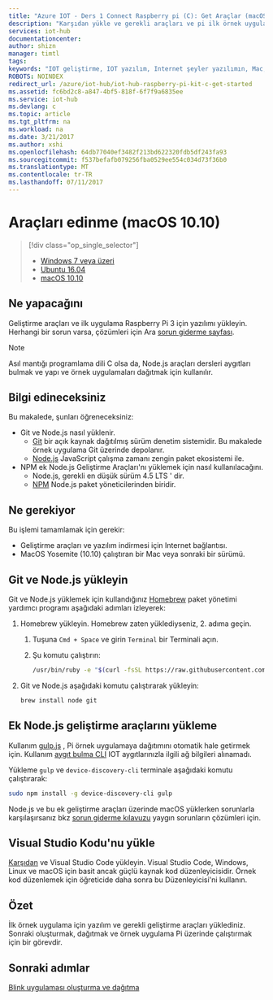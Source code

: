 ```yaml
---
title: "Azure IOT - Ders 1 Connect Raspberry pi (C): Get Araçlar (macOS) | Microsoft Docs"
description: "Karşıdan yükle ve gerekli araçları ve pi ilk örnek uygulama için yazılım üzerinde macOS yükleyin."
services: iot-hub
documentationcenter: 
author: shizn
manager: timtl
tags: 
keywords: "IOT geliştirme, IOT yazılım, Internet şeyler yazılımın, Mac, çalıştırmak, yükleme düğümü js mac gulp yükleme git"
ROBOTS: NOINDEX
redirect_url: /azure/iot-hub/iot-hub-raspberry-pi-kit-c-get-started
ms.assetid: fc6bd2c8-a847-4bf5-818f-6f7f9a6835ee
ms.service: iot-hub
ms.devlang: c
ms.topic: article
ms.tgt_pltfrm: na
ms.workload: na
ms.date: 3/21/2017
ms.author: xshi
ms.openlocfilehash: 64db77040ef3482f213bd622320fdb5df243fa93
ms.sourcegitcommit: f537befafb079256fba0529ee554c034d73f36b0
ms.translationtype: MT
ms.contentlocale: tr-TR
ms.lasthandoff: 07/11/2017
---
```

# <a name="get-the-tools-macos-1010"></a>Araçları edinme (macOS 10.10)
> [!div class="op_single_selector"]
> * [Windows 7 veya üzeri](iot-hub-raspberry-pi-kit-c-lesson1-get-the-tools-win32.md)
> * [Ubuntu 16.04](iot-hub-raspberry-pi-kit-c-lesson1-get-the-tools-ubuntu.md)
> * [macOS 10.10](iot-hub-raspberry-pi-kit-c-lesson1-get-the-tools-mac.md)

## <a name="what-you-will-do"></a>Ne yapacağını
Geliştirme araçları ve ilk uygulama Raspberry Pi 3 için yazılımı yükleyin. Herhangi bir sorun varsa, çözümleri için Ara [sorun giderme sayfası](iot-hub-raspberry-pi-kit-c-troubleshooting.md).

> [!NOTE]
> Asıl mantığı programlama dili C olsa da, Node.js araçları dersleri aygıtları bulmak ve yapı ve örnek uygulamaları dağıtmak için kullanılır.

## <a name="what-you-will-learn"></a>Bilgi edineceksiniz
Bu makalede, şunları öğreneceksiniz:

* Git ve Node.js nasıl yüklenir.
  * [Git](https://git-scm.com) bir açık kaynak dağıtılmış sürüm denetim sistemidir. Bu makalede örnek uygulama Git üzerinde depolanır.
  * [Node.js](https://nodejs.org/en/) JavaScript çalışma zamanı zengin paket ekosistemi ile.
* NPM ek Node.js Geliştirme Araçları'nı yüklemek için nasıl kullanılacağını.
  * Node.js, gerekli en düşük sürüm 4.5 LTS ' dir.
  * [NPM](https://www.npmjs.com) Node.js paket yöneticilerinden biridir.

## <a name="what-you-need"></a>Ne gerekiyor
Bu işlemi tamamlamak için gerekir:

* Geliştirme araçları ve yazılım indirmesi için Internet bağlantısı.
* MacOS Yosemite (10.10) çalıştıran bir Mac veya sonraki bir sürümü.

## <a name="install-git-and-nodejs"></a>Git ve Node.js yükleyin
Git ve Node.js yüklemek için kullandığınız [Homebrew](http://brew.sh) paket yönetimi yardımcı programı aşağıdaki adımları izleyerek:

1. Homebrew yükleyin. Homebrew zaten yüklediyseniz, 2. adıma geçin.
   
   1. Tuşuna `Cmd + Space` ve girin `Terminal` bir Terminali açın.
   2. Şu komutu çalıştırın:
      
      ```bash
      /usr/bin/ruby -e "$(curl -fsSL https://raw.githubusercontent.com/Homebrew/install/master/install)"
      ```
2. Git ve Node.js aşağıdaki komutu çalıştırarak yükleyin:
   
   ```bash
   brew install node git
   ```

## <a name="install-additional-nodejs-development-tools"></a>Ek Node.js geliştirme araçlarını yükleme
Kullanım [gulp.js](http://gulpjs.com) , Pi örnek uygulamaya dağıtımını otomatik hale getirmek için. Kullanım [aygıt bulma CLI](https://github.com/Azure/device-discovery-cli) IOT aygıtlarınızla ilgili ağ bilgileri alınamadı.

Yükleme `gulp` ve `device-discovery-cli` terminale aşağıdaki komutu çalıştırarak:

```bash
sudo npm install -g device-discovery-cli gulp
```

Node.js ve bu ek geliştirme araçları üzerinde macOS yüklerken sorunlarla karşılaşırsanız bkz [sorun giderme kılavuzu](iot-hub-raspberry-pi-kit-c-troubleshooting.md) yaygın sorunların çözümleri için.

## <a name="install-visual-studio-code"></a>Visual Studio Kodu'nu yükle
[Karşıdan](https://code.visualstudio.com/docs/setup/osx) ve Visual Studio Code yükleyin. Visual Studio Code, Windows, Linux ve macOS için basit ancak güçlü kaynak kod düzenleyicisidir. Örnek kod düzenlemek için öğreticide daha sonra bu Düzenleyicisi'ni kullanın.

## <a name="summary"></a>Özet
İlk örnek uygulama için yazılım ve gerekli geliştirme araçları yüklediniz. Sonraki oluşturmak, dağıtmak ve örnek uygulama Pi üzerinde çalıştırmak için bir görevdir.

## <a name="next-steps"></a>Sonraki adımlar
[Blink uygulaması oluşturma ve dağıtma](iot-hub-raspberry-pi-kit-c-lesson1-deploy-blink-app.md)

